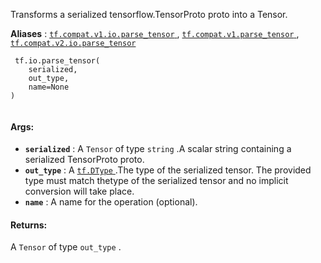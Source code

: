 Transforms a serialized tensorflow.TensorProto proto into a Tensor.

**Aliases** : [ `tf.compat.v1.io.parse_tensor` ](/api_docs/python/tf/io/parse_tensor), [ `tf.compat.v1.parse_tensor` ](/api_docs/python/tf/io/parse_tensor), [ `tf.compat.v2.io.parse_tensor` ](/api_docs/python/tf/io/parse_tensor)

```
 tf.io.parse_tensor(
    serialized,
    out_type,
    name=None
)
 
```

#### Args:
- **`serialized`** : A  `Tensor`  of type  `string` .A scalar string containing a serialized TensorProto proto.
- **`out_type`** : A [ `tf.DType` ](https://tensorflow.google.cn/api_docs/python/tf/dtypes/DType).The type of the serialized tensor.  The provided type must match thetype of the serialized tensor and no implicit conversion will take place.
- **`name`** : A name for the operation (optional).


#### Returns:
A  `Tensor`  of type  `out_type` .

